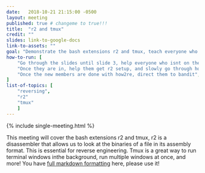 ```yaml
---
date:   2018-10-21 21:15:00 -0500
layout: meeting
published: true # changeme to true!!!
title:  "r2 and tmux"
credit: ""
slides: link-to-google-docs
link-to-assets: ""
goal: "Demonstrate the bash extensions r2 and tmux, teach everyone who hasnt learned them how to use their basic functionallity"
how-to-run: [
	"Go through the slides until slide 3, help everyone who isnt on the pwny server onto the pwny server",
	"Once they are in, help them get r2 setup, and slowly go through how2re",
	"Once the new members are done with how2re, direct them to bandit",
]
list-of-topics: [
	"reversing",
	"r2"
	"tmux"
	]
---
```


{% include single-meeting.html  %}

This meeting will cover the bash extensions r2 and tmux, r2 is a disassembler that allows us to look at the binaries of a file in its assembly format. This is essential for reverse engineering. Tmux is a great way to run terminal windows inthe background, run multiple windows at once, and more!
You have [full markdown formatting](https://github.com/adam-p/markdown-here/wiki/Markdown-Cheatsheet) here, please use it!
